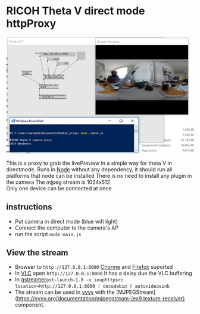 # RICOH Theta V direct mode httpProxy

![thetav_vvvv](img/thetav_vvvv.jpg)

This is a proxy to grab the livePreview in a simple way for theta V in directmode.
Runs in [Node](http://nodejs.org) without any dependency, it should run all platforms that node can be installed
There is no need to install any plugin in the camera
The mjpeg stream is 1024x512  
Only one device can be connected at once

## instructions

* Put camera in direct mode (blue wifi light)
* Connect the computer to the camera's AP
* run the script `node main.js`


## View the stream

* Browser to `http://127.0.0.1:8000` [Chorme](http://www.google.com/chrome) and [Firefox](http://firefox.org) suported
* In [VLC](https://www.videolan.org/index.html) open `http://127.0.0.1:8000` It has a delay due the VLC buffering
* In [gstreamer](https://gstreamer.freedesktop.org/)`gst-launch-1.0 -v souphttpsrc location=http://127.0.0.1:8000 ! decodebin ! autovideosink`
* The stream can be used in [vvvv](https://vvvv.org/) with the [MJPEGStream](https://vvvv.org/documentation/mjpegstream-(ex9.texture-receiver) component.
